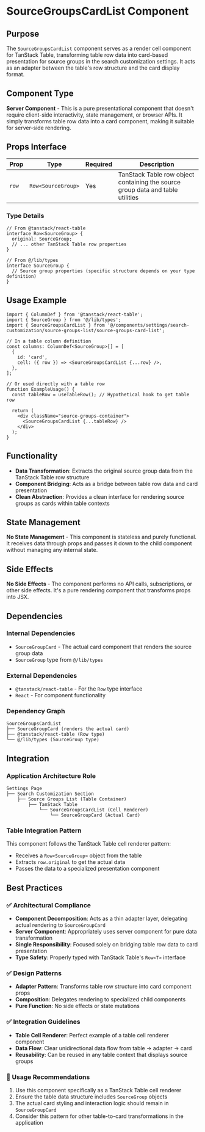 # SourceGroupsCardList Component

## Purpose
The `SourceGroupsCardList` component serves as a render cell component for TanStack Table, transforming table row data into card-based presentation for source groups in the search customization settings. It acts as an adapter between the table's row structure and the card display format.

## Component Type
**Server Component** - This is a pure presentational component that doesn't require client-side interactivity, state management, or browser APIs. It simply transforms table row data into a card component, making it suitable for server-side rendering.

## Props Interface

| Prop | Type | Required | Description |
|------|------|----------|-------------|
| `row` | `Row<SourceGroup>` | Yes | TanStack Table row object containing the source group data and table utilities |

### Type Details
```tsx
// From @tanstack/react-table
interface Row<SourceGroup> {
  original: SourceGroup;
  // ... other TanStack Table row properties
}

// From @/lib/types
interface SourceGroup {
  // Source group properties (specific structure depends on your type definition)
}
```

## Usage Example

```tsx
import { ColumnDef } from '@tanstack/react-table';
import { SourceGroup } from '@/lib/types';
import { SourceGroupsCardList } from '@/components/settings/search-customization/source-groups-list/source-groups-card-list';

// In a table column definition
const columns: ColumnDef<SourceGroup>[] = [
  {
    id: 'card',
    cell: ({ row }) => <SourceGroupsCardList {...row} />,
  },
];

// Or used directly with a table row
function ExampleUsage() {
  const tableRow = useTableRow(); // Hypothetical hook to get table row
  
  return (
    <div className="source-groups-container">
      <SourceGroupsCardList {...tableRow} />
    </div>
  );
}
```

## Functionality
- **Data Transformation**: Extracts the original source group data from the TanStack Table row structure
- **Component Bridging**: Acts as a bridge between table row data and card presentation
- **Clean Abstraction**: Provides a clean interface for rendering source groups as cards within table contexts

## State Management
**No State Management** - This component is stateless and purely functional. It receives data through props and passes it down to the child component without managing any internal state.

## Side Effects
**No Side Effects** - The component performs no API calls, subscriptions, or other side effects. It's a pure rendering component that transforms props into JSX.

## Dependencies

### Internal Dependencies
- `SourceGroupCard` - The actual card component that renders the source group data
- `SourceGroup` type from `@/lib/types`

### External Dependencies
- `@tanstack/react-table` - For the `Row` type interface
- `React` - For component functionality

### Dependency Graph
```
SourceGroupsCardList
├── SourceGroupCard (renders the actual card)
├── @tanstack/react-table (Row type)
└── @/lib/types (SourceGroup type)
```

## Integration

### Application Architecture Role
```
Settings Page
├── Search Customization Section
    ├── Source Groups List (Table Container)
        ├── TanStack Table
            └── SourceGroupsCardList (Cell Renderer)
                └── SourceGroupCard (Actual Card)
```

### Table Integration Pattern
This component follows the TanStack Table cell renderer pattern:
- Receives a `Row<SourceGroup>` object from the table
- Extracts `row.original` to get the actual data
- Passes the data to a specialized presentation component

## Best Practices

### ✅ Architectural Compliance
- **Component Decomposition**: Acts as a thin adapter layer, delegating actual rendering to `SourceGroupCard`
- **Server Component**: Appropriately uses server component for pure data transformation
- **Single Responsibility**: Focused solely on bridging table row data to card presentation
- **Type Safety**: Properly typed with TanStack Table's `Row<T>` interface

### ✅ Design Patterns
- **Adapter Pattern**: Transforms table row structure into card component props
- **Composition**: Delegates rendering to specialized child components
- **Pure Function**: No side effects or state mutations

### ✅ Integration Guidelines
- **Table Cell Renderer**: Perfect example of a table cell renderer component
- **Data Flow**: Clear unidirectional data flow from table → adapter → card
- **Reusability**: Can be reused in any table context that displays source groups

### 📝 Usage Recommendations
1. Use this component specifically as a TanStack Table cell renderer
2. Ensure the table data structure includes `SourceGroup` objects
3. The actual card styling and interaction logic should remain in `SourceGroupCard`
4. Consider this pattern for other table-to-card transformations in the application